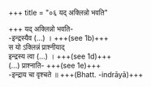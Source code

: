 +++
title = "०६ यद् अक्लिन्नो भवति"

+++
यद् अक्लिन्नो भवति-  
-इन्द्रस्यैव (…) । +++(see 1b)+++  
स यो ऽक्लिन्नं प्राश्नीयाद्  
इन्द्रस्य त्वा (…) । +++(see 1d)+++  
(…) प्राश्नाति- +++(see 1e)+++  
-इन्द्राय चा वृश्चते ॥ +++(Bhatt. -indrāyā)+++